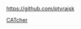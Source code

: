 
<!-- Give link to your github home page -->
<span id="github">https://github.com/ptvrajsk</span>

<!-- Give your internal and external projects related to the module -->
<span id="projects">[CATcher](https://github.com/CATcher-org/CATcher)</span>